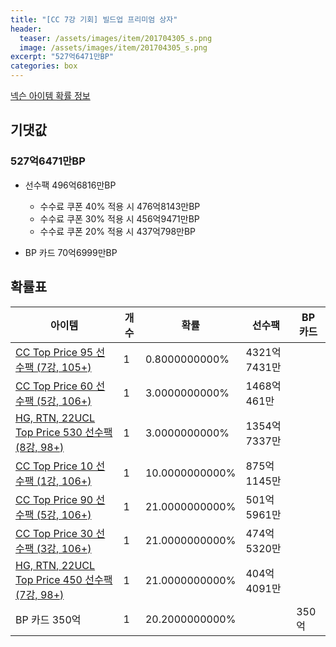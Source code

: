 ```yaml
---
title: "[CC 7강 기회] 빌드업 프리미엄 상자"
header:
  teaser: /assets/images/item/201704305_s.png
  image: /assets/images/item/201704305_s.png
excerpt: "527억6471만BP"
categories: box
---
```

[넥슨 아이템 확률 정보](http://iteminfo.nexon.com/probability/fco?sn=7579)

## 기댓값
### 527억6471만BP
- 선수팩 496억6816만BP
  - 수수료 쿠폰 40% 적용 시 476억8143만BP
  - 수수료 쿠폰 30% 적용 시 456억9471만BP
  - 수수료 쿠폰 20% 적용 시 437억798만BP

- BP 카드 70억6999만BP

## 확률표

|아이템|개수|확률|선수팩|BP 카드|
|---|---|---|---|---|
|[CC Top Price 95 선수팩 (7강, 105+)](/player/7553)|1|0.8000000000%|4321억7431만||
|[CC Top Price 60 선수팩 (5강, 106+)](/player/7551)|1|3.0000000000%|1468억461만||
|[HG, RTN, 22UCL Top Price 530 선수팩 (8강, 98+)](/player/7345)|1|3.0000000000%|1354억7337만||
|[CC Top Price 10 선수팩 (1강, 106+)](/player/7549)|1|10.0000000000%|875억1145만||
|[CC Top Price 90 선수팩 (5강, 106+)](/player/7552)|1|21.0000000000%|501억5961만||
|[CC Top Price 30 선수팩 (3강, 106+)](/player/7550)|1|21.0000000000%|474억5320만||
|[HG, RTN, 22UCL Top Price 450 선수팩 (7강, 98+)](/player/7544)|1|21.0000000000%|404억4091만||
|BP 카드 350억|1|20.2000000000%||350억|
